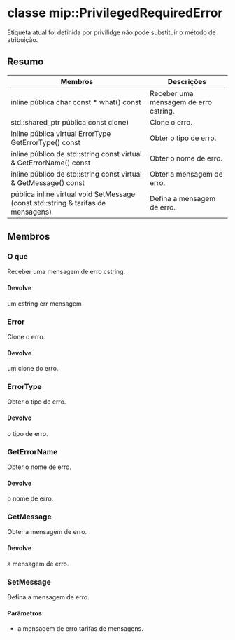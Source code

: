 # <a name="class-mipprivilegedrequirederror"></a>classe mip::PrivilegedRequiredError 
Etiqueta atual foi definida por privilidge não pode substituir o método de atribuição.
  
## <a name="summary"></a>Resumo
 Membros                        | Descrições                                
--------------------------------|---------------------------------------------
inline pública char const * what() const  |  Receber uma mensagem de erro cstring.
std::shared_ptr pública<Error> const clone)  |  Clone o erro.
inline pública virtual ErrorType GetErrorType() const  |  Obter o tipo de erro.
inline público de std::string const virtual & GetErrorName() const  |  Obter o nome de erro.
inline público de std::string const virtual & GetMessage() const  |  Obter a mensagem de erro.
pública inline virtual void SetMessage (const std::string & tarifas de mensagens)  |  Defina a mensagem de erro.
  
## <a name="members"></a>Membros
  
### <a name="what"></a>O que
Receber uma mensagem de erro cstring.
  
#### <a name="returns"></a>Devolve
um cstring err mensagem
  
### <a name="error"></a>Error
Clone o erro.
  
#### <a name="returns"></a>Devolve
um clone do erro.
  
### <a name="errortype"></a>ErrorType
Obter o tipo de erro.
  
#### <a name="returns"></a>Devolve
o tipo de erro.
  
### <a name="geterrorname"></a>GetErrorName
Obter o nome de erro.
  
#### <a name="returns"></a>Devolve
o nome de erro.
  
### <a name="getmessage"></a>GetMessage
Obter a mensagem de erro.
  
#### <a name="returns"></a>Devolve
a mensagem de erro.
  
### <a name="setmessage"></a>SetMessage
Defina a mensagem de erro.
  
#### <a name="parameters"></a>Parâmetros
* a mensagem de erro tarifas de mensagens.